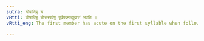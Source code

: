 ```yaml
---
sutra: घोषादिषु च
vRtti: घोषादिषु चोत्तरपदेषु पूर्वपदमाद्युदात्तं भवति ॥
vRtti_eng: The first member has acute on the first syllable when followed by घोष &c.

---
```


